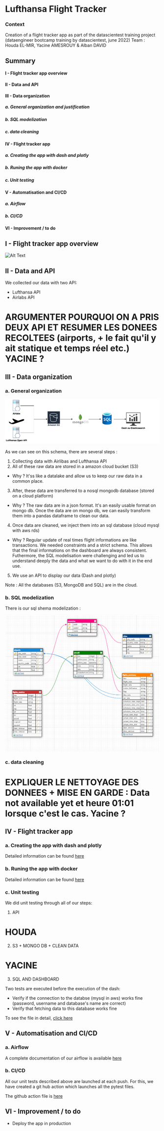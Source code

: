 # Lufthansa Flight Tracker 

### Context
Creation of a flight tracker app as part of the datascientest training project (dataengineer bootcamp training by datascientest, june 2022)
Team : Houda EL-MIR, Yacine AMESROUY & Alban DAVID

## Summary
#### I - Flight tracker app overview
#### II - Data and API
#### III - Data organization
##### a. General organization and justification
##### b. SQL modelization
##### c. data cleaning
#### IV - Flight tracker app
##### a. Creating the app with dash and plotly
##### b. Runing the app with docker
##### c. Unit testing
#### V - Automatisation and CI/CD
##### a. Airflow
##### b. CI/CD
#### VI - Improvement / to do


## I - Flight tracker app overview

![Alt Text](readme_assests/app.gif)

## II - Data and API
We collected our data with two API:
- Lufthansa API
- Airlabs API
# ARGUMENTER POURQUOI ON A PRIS DEUX API ET RESUMER LES DONEES RECOLTEES (airports, + le fait qu'il y ait statique et temps réel etc.) YACINE ?

## III - Data organization
### a. General organization

![Alt Text](readme_assests/general_orga.png)

As we can see on this schema, there are several steps :
1) Collecting data with Airlibas and Lufthansa API
2) All of these raw data are stored in a amazon cloud bucket (S3)
- Why ? It'ss like a datalake and allow us to keep our raw data in a common place.
3) After, these data are transferred to a nosql mongodb database (stored on a cloud platform)
- Why ? The raw data are in a json format. It's an easily usable format on mongo db. Once the data are on mongo db, we can easily transform them into a pandas dataframe to clean our data.
4) Once data are cleaned, we inject them into an sql database (cloud mysql with aws rds)
- Why ? Regular update of real times flight informations are like transactions. We needed constraints and a strict schema. This allows that the final informations on the dashboard are always consistent. Futhermore, the SQL modelisation were challenging and led us to understand deeply the data and what we want to do with it in the end use.
5) We use an API to display our data (Dash and plotly)

Note : All the databases (S3, MongoDB and SQL) are in the cloud.

### b. SQL modelization
There is our sql shema modelization :

![Alt Text](readme_assests/sql_modelisation.png)


### c. data cleaning
# EXPLIQUER LE NETTOYAGE DES DONNEES + MISE EN GARDE : Data not available yet et heure 01:01 lorsque c'est le cas. Yacine ?


## IV - Flight tracker app
### a. Creating the app with dash and plotly
Detailed information can be found [here](src/dst_dashboard/README.md)

### b. Runing the app with docker
Detailed information can be found [here](src/dst_dashboard_dokcer/README.md)

### c. Unit testing
We did unit testing through all of our steps:

1) API
# HOUDA

2) S3 + MONGO DB + CLEAN DATA
# YACINE

3) SQL AND DASHBOARD 

Two tests are executed before the execution of the dash:
- Verify if the connection to the databse (mysql in aws) works fine (password, username and database's name are correct)
- Verify that fetching data to this database works fine

To see the file in detail, [click here](src/dst_sql/)

## V - Automatisation and CI/CD
### a. Airflow

A complete documentation of our airflow is available [here](src/airflow/)


### b. CI/CD
All our unit tests described above are launched at each push. For this, we have created a git hub action which launches all the pytest files.

The github action file is [here](.github/workflows/)


## VI - Improvement / to do
- Deploy the app in production 
